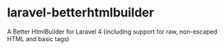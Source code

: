 laravel-betterhtmlbuilder
=========================

A Better HtmlBuilder for Laravel 4 (including support for raw, non-escaped HTML and basic tags)
